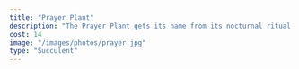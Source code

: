 ```yaml
---
title: "Prayer Plant"
description: "The Prayer Plant gets its name from its nocturnal ritual of folding up its leaves. This makes it feel like more of a pet than a plant, while needing much less care than even a goldfish."
cost: 14
image: "/images/photos/prayer.jpg"
type: "Succulent"
---
```

